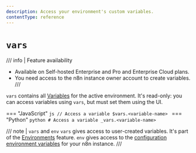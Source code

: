 ```yaml
---
description: Access your environment's custom variables.
contentType: reference
---
```


# `vars`

/// info | Feature availability
* Available on Self-hosted Enterprise and Pro and Enterprise Cloud plans.
* You need access to the n8n instance owner account to create variables.
///	

`vars` contains all [Variables](/code/variables/) for the active environment. It's read-only: you can access variables using `vars`, but must set them using the UI.

=== "JavaScript"
	```js
	// Access a variable
	$vars.<variable-name>
	```
=== "Python"
	```python
	# Access a variable
	_vars.<variable-name>
	```

/// note | `vars` and `env`
`vars` gives access to user-created variables. It's part of the [Environments](/source-control-environments/) feature. `env` gives access to the [configuration environment variables](/hosting/configuration/environment-variables/) for your n8n instance. 
///
